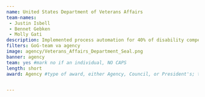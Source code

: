 ```yaml
---
name: United States Department of Veterans Affairs
team-names: 
 - Justin Isbell
 - Bennet Gebken
 - Molly Gati
description: Implemented process automation for 40% of disability compensation claims. Their work improved stakeholder relationships and reduced the amount of time and resources needed to process claims.
filters: GoG-team va agency
image: agency/Veterans_Affairs_Department_Seal.png
banner: agency
team: yes #mark no if an individual, NO CAPS 
length: short
award: Agency #type of award, either Agency, Council, or President's; this is case sensitive so make sure to match the options listed exactly. This section generates the format of the card


---
```


